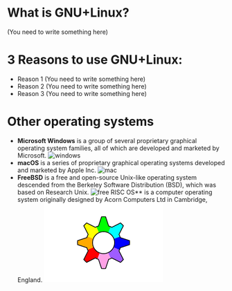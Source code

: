 # What is GNU+Linux?
(You need to write something here)
# 3 Reasons to use GNU+Linux:
* Reason 1 (You need to write something here)
* Reason 2 (You need to write something here)
* Reason 3 (You need to write something here)

# Other operating systems
* **Microsoft Windows** is a group of several proprietary graphical operating system families, all of which are developed and marketed by Microsoft. 
![windows](https://pbs.twimg.com/profile_images/1408089447455891461/hwvI8tM1_400x400.jpg)
* **macOS** is a series of proprietary graphical operating systems developed and marketed by Apple Inc. 
![mac](https://seeklogo.com/images/A/apple-mac-logo-FB34556F8D-seeklogo.com.png)
* **FreeBSD** is a free and open-source Unix-like operating system descended from the Berkeley Software Distribution (BSD), which was based on Research Unix.
![free](https://freebsdfoundation.org/wp-content/uploads/2016/05/project-3.png)
RISC OS** is a computer operating system originally designed by Acorn Computers Ltd in Cambridge, England. 
![RISC](image-1.png)

